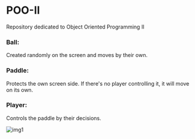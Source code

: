 # POO-II
Repository dedicated to Object Oriented Programming II


### Ball:
Created randomly on the screen and moves by their own.


### Paddle:
Protects the own screen side. If there's no player controlling it, it will move on its own.


### Player:
Controls the paddle by their decisions.


![img1](https://github.com/user-attachments/assets/49aad5ed-a7fd-46c8-b4d6-d0cc71a5dded)
